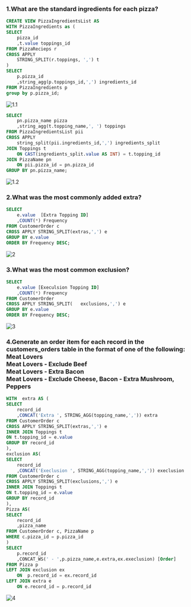### 1.What are the standard ingredients for each pizza?

```sql
CREATE VIEW PizzaIngredientsList AS
WITH PizzaIngredients as (
SELECT
	pizza_id
	,t.value toppings_id
FROM PizzaRecieps r
CROSS APPLY 
	STRING_SPLIT(r.toppings, ',') t
)
SELECT 
	p.pizza_id
	,string_agg(p.toppings_id,',') ingredients_id
FROM PizzaIngredients p
group by p.pizza_id;

```
![1.1](https://github.com/user-attachments/assets/d7edb375-0540-4b56-bcf4-87ffedac438f)

```sql
SELECT
	pn.pizza_name pizza
	,string_agg(t.topping_name,', ') toppings
FROM PizzaIngredientsList pii
CROSS APPLY 
	string_split(pii.ingredients_id,',') ingredients_split
JOIN Toppings t 
	ON CAST(ingredients_split.value AS INT) = t.topping_id
JOIN PizzaName pn 
	ON pii.pizza_id = pn.pizza_id
GROUP BY pn.pizza_name;
```
![1.2](https://github.com/user-attachments/assets/87f0cbbc-3f93-402d-94c6-72358eecd6b4)

### 2.What was the most commonly added extra?

```sql
SELECT
	e.value  [Extra Topping ID]
	,COUNT(*) Frequency
FROM CustomerOrder c
CROSS APPLY STRING_SPLIT(extras,',') e
GROUP BY e.value 
ORDER BY Frequency DESC;
```
![2](https://github.com/user-attachments/assets/1253fd69-cc02-4f33-a736-b9807adbdaaa)

### 3.What was the most common exclusion?

```sql
SELECT 
	e.value [Execulsion Topping ID]
	,COUNT(*) Frequency
FROM CustomerOrder
CROSS APPLY STRING_SPLIT(	exclusions,',') e
GROUP BY e.value
ORDER BY Frequency DESC;
```
![3](https://github.com/user-attachments/assets/e122942c-7285-4b66-a3cc-3b5563473aaf)

### 4.Generate an order item for each record in the customers_orders table in the format of one of the following: Meat Lovers<br>Meat Lovers - Exclude Beef<br>Meat Lovers - Extra Bacon<br>Meat Lovers - Exclude Cheese, Bacon - Extra Mushroom, Peppers

```sql
WITH  extra AS (
SELECT 
	record_id 
	,CONCAT('Extra ', STRING_AGG(topping_name,',')) extra
FROM CustomerOrder c
CROSS APPLY STRING_SPLIT(extras,',') e
INNER JOIN Toppings t
ON t.topping_id = e.value
GROUP BY record_id
),
exclusion AS(
SELECT 
	record_id 
	,CONCAT('Execlusion ', STRING_AGG(topping_name,',')) execlusion
FROM CustomerOrder c
CROSS APPLY STRING_SPLIT(exclusions,',') e
INNER JOIN Toppings t
ON t.topping_id = e.value
GROUP BY record_id
),
Pizza AS(
SELECT 
	record_id 
	,pizza_name 
FROM CustomerOrder c, PizzaName p
WHERE c.pizza_id = p.pizza_id
)
SELECT
	p.record_id
	,CONCAT_WS(' - ',p.pizza_name,e.extra,ex.execlusion) [Order]
FROM Pizza p
LEFT JOIN exclusion ex
	ON  p.record_id = ex.record_id
LEFT JOIN extra e
	ON e.record_id = p.record_id
```
![4](https://github.com/user-attachments/assets/b85e72e7-7b24-4a28-8d4f-90eae87f1e22)